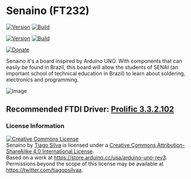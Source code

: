 # Senaino (FT232)
[![Version](https://img.shields.io/badge/Version-FT232-blue.svg)](https://github.com/TiagoPaulaSilva/Senaino) [![Build](https://img.shields.io/badge/Build-Stable-green.svg)](https://github.com/TiagoPaulaSilva/Senaino)

[![Version](https://img.shields.io/badge/Version-CH340-blue.svg)](https://github.com/TiagoPaulaSilva/Senaino/tree/CH340)  [![Build](https://img.shields.io/badge/Build-Pending-red.svg)](https://github.com/TiagoPaulaSilva/Senaino/tree/CH340)

[![Donate](https://img.shields.io/badge/Donate-Buy%20Me%20a%20Coffee-yellow.svg)](https://www.buymeacoffee.com/TiagoPaulaSilva)


Senaino it's a board inspired by Arduino UNO. With components that can easily be found in Brazil, this board will allow the students of SENAI (an important school of technical education in Brazil) to learn about soldering, electronics and programming.

![Image](https://github.com/TiagoPaulaSilva/Senaino/blob/master/2.%20Mounting/Mounted%20Board%20Photo.png)


## Recommended FTDI Driver: [Prolific 3.3.2.102](http://www.totalcardiagnostics.com/files/PL2303_64bit_Installer.exe)

### License Information
<a rel="license" href="http://creativecommons.org/licenses/by-sa/4.0/"><img alt="Creative Commons License" style="border-width:0" src="https://i.creativecommons.org/l/by-sa/4.0/88x31.png" /></a><br /><span xmlns:dct="http://purl.org/dc/terms/" property="dct:title">Senaino</span> by <a xmlns:cc="http://creativecommons.org/ns#" href="https://github.com/TiagoPaulaSilva" property="cc:attributionName" rel="cc:attributionURL">Tiago Silva</a> is licensed under a <a rel="license" href="http://creativecommons.org/licenses/by-sa/4.0/">Creative Commons Attribution-ShareAlike 4.0 International License</a>.<br />Based on a work at <a xmlns:dct="http://purl.org/dc/terms/" href="https://store.arduino.cc/usa/arduino-uno-rev3" rel="dct:source">https://store.arduino.cc/usa/arduino-uno-rev3</a>.<br />Permissions beyond the scope of this license may be available at <a xmlns:cc="http://creativecommons.org/ns#" href="https://twitter.com/tiagopsilvaa" rel="cc:morePermissions">https://twitter.com/tiagopsilvaa</a>.
